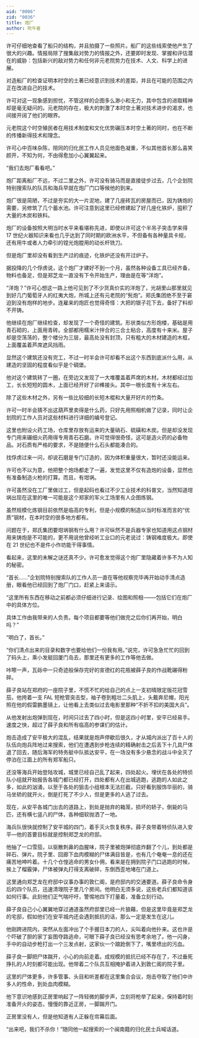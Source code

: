 ```yaml
---
aid: "0006"
zid: "0036"
title: 炮厂
author: 吹牛者
---
```


许可仔细地查看了船只的结构，并且拍摄了一些照片。船厂的这些线索使他产生了很大的兴趣。情报局除了搜集敌对势力的情报之外，还要即时发现、掌握和评估潜在的威胁：包括新兴的敌对势力和任何非元老院势力在技术、人文、科学上的进展。

对造船厂的检查证明本时空的土著已经意识到技术的差距，并且在可能的范围之内正在改进自己的技术。

许可对这一现象感到担忧，不管这样的企图多么渺小和无力，其中包含的进取精神却是毫无疑问的。元老院的存在，极大的刺激了本时空土著对技术进步的渴求，也间接开阔了他们的眼界。

元老院这个时空殖民者在用技术制度和文化优势碾压本时空土著的同时，也在不断的传播新得技术和理念。

许可心中百味杂陈，陪同的归化民工作人员见他面色凝重，不似其他首长那么喜笑颜开，不知为何，不由得愈加小心翼翼起来。

“我们去炮厂看看吧。”

炮厂距离船厂不远，不过二里之外，许可没有骑马而是直接徒步过去，几个企划院特别搜索队的队员和海兵早就在炮厂门口等候他的到来。

炮厂很是简陋，不过是夯实的大一片泥地，建了几座砖瓦的房屋而已，因为铸炮的需要，另修筑了几个蓄水池。许可注意到这里已经修建起了好几座化铁炉，囤积了大量的木炭和铁料。

炮厂的设备按照大明当时水平来看堪称先进，即使以许可这个半吊子突击学来得 17 世纪火器知识来看也几乎达到了同时期的欧洲水平，不但备有各种量具卡规，还有用牛或者人力牵引的镗光炮膛用的动长杆铣刀。

但是炮厂里却没有看到生产过的痕迹，化铁炉还没有开过炉子。

据投降的几个俘虏说，这个炮厂才建好不到一个月，虽然各种设备工具已经齐备，物料也备足，但是郑芝龙一直没有下令开始生产，理由是在等“洋炮”。

“洋炮？”许可心想这一路上他可见到了不少货真价实的洋炮了，光胡里山那里就见到好几门葡萄牙人的红夷大炮，所城上还有元老院的“髡炮”。郑氏集团绝不至于窘迫到没有炮样的地步。连雇来的炮匠也觉得奇怪：大把的银子花下去，备好了料却不开铸。

他继续在炮厂继续检查，却发现了一个奇怪的建筑。形状类似方形炮楼，基础是用青石砌的，上面用青砖。全部都用糯米汁拌合的三合土粘合，高度有十来米。屋子却是空荡荡的，整个楼分为三层，最高处没有封顶，只有粗大的木材建造的木框，上面覆盖着芦席遮风挡雨。

显然这个建筑还没有完工，不过一时半会许可却看不出这个东西到底派什么用，从建造的坚固的程度看似乎是个碉堡。

他对这个建筑转了一圈，在旁边又发现了一大堆覆盖着芦席的木材。木材都经过加工，长长短短的圆木，上面已经开好了卯榫接头。其中一根长度有十米左右。

除了这些木材之外，另有一些比较细的长短木棍和大量开好片的竹条。

许可一时半会猜不出这葫芦里卖得是什么药，只好先用照相机做了记录，同时让企划院的工作人员对这些材料进行详细的编号登记。

这里也附设火药工场，仓库里存放有运来的大量硝石、硫磺和木炭。但是却没发现专门用来碾细火药用得专用青石石磨。许可觉得很奇怪，这可是造火药的必备物品。对石质有严格的要求，不是随便什么石头都能凑合的。

找俘虏过来一问，却说石磨是专门订造的，因为体积重量很大，暂时还没能运来。

许可也不以为意，他把整个炮场都走了一遍，发觉这里不仅有造炮的设备，显然也有准备制造火枪的打算。而且，有坩埚。

许可虽然没在工厂里做过工，但是起码也看过不少工业技术的科普文，当然知道坩埚出现在这里的唯一可能是这个郑家的军火工场里有人企图炼钢。

虽然规模化炼钢目前依然是临高的专利，但是小规模的制造以当时标准而言的“优质”钢材，在本时空的很多地方都有。

问题在于，郑氏集团要坩埚钢有什么用？许可纵然不是兵器专家也知道用这点钢材用来铸炮是不可能的，更不用说他曾经听工业口的元老说过：铸钢难度极大。即使在 21 世纪也不是件小作坊能干得事情。

看起来，这里的未解之谜还真不少。许可愈发觉得这个炮厂里隐藏着许多不为人知的秘密。

“首长……”企划院特别搜索队的工作人员一直在等他视察完毕再开始动手清点造册，眼看他已经回到了炮厂门口，赶紧上来请示。

“这里所有东西在移动之前都必须仔细进行记录、绘图和照相-——包括它们在炮厂中的具体方位。

具体工作由我带来的人负责。每个项目都要等他们做完之后你们再开始，明白吗？”

“明白了，首长。”

“你们清点出来的目录和数字也要给他们一份我有用。”说完，许可急急忙忙的回到了码头上，乘小发艇回厦门岛去，那里还有更多的工作等他去做。

咔嚓一声，瓦砾中一只奇迹般保存完好的宣德红的花瓶被薛子良的作战靴碾得粉碎。

薛子良站在郑府的一座院子里，不慌不忙的给自己的点上一支初晴限定版花冠雪茄，他挎着一支 FAL 短枪管突击型，袖子卷到粗壮二头肌上，头戴奔尼帽，阳光照在他的假雷鹏墨镜上，让他看上去类似过去电影里那种“不折不扣的美国大兵”。

从他发射出炮弹到现在，时间只过去了四小时，但是这四小时里，安平已经易手。速度之快，超过了薛子良和所有临高的参谋们的估计。

炮击造成了安平极大的混乱，结果就是炮声停歇后很久，才从城内派出了百十人的队伍向炮兵阵地过来搜索，他们在遭遇到步枪连续的精确射击之后丢下十几具尸体退了回去，随后海军的特务艇中队抵达安平，在一场没有多少悬念的战斗中全灭了停泊在江面上的所有郑军船只。

还没等海兵开始登陆攻城，城里已经自己乱了起来，四处起火。埋伏在各处的特侦队小组就开始报告各城门都已经打开，四处都有人在出城逃跑，逃跑的人如此之多，如此的汹涌，以至于各处的狙击小组根本无法拦截，只好看到服饰华丽的，骑马坐轿的就开火，倒是打死了不少人，但是更多的人逃了过去。

现在，从安平各城门出去的道路上，到处是抛弃的箱笼，损坏的轿子，倒毙的马匹，还有横七竖八的尸体，各种细软抛洒了一地。

海兵队很快就控制了安平城的四门，着手灭火恢复秩序。薛子良带着特侦队进入安平—他的首要目标就是控制郑芝龙的府邸。

他抽了一口雪茄，以驱散刺鼻的血腥味，院子里被炮弹彻底炸翻了个儿，到处都是碎石、弹片。院子里、回廊下血肉模糊的尸体满目皆是，也有几个奄奄一息的还在痛苦地呻吟着。十几个仓惶逃命的男女仆佣，看来是在拥到院子门口逃跑的时候，挨上了榴霰弹，尸体被弹丸打得支离破碎，东倒西歪地堵在门道上。

这里通向郑芝龙在府邸中议事办事的敦仁阁，是府邸内的交通要道。薛子良命令身后的四个队员，迅速清理院子里几个房间。他明白无须多说，这些老兵们都知道该如何行事。此刻他们正气喘吁吁，警惕地四下打量着，准备立刻行动。

薛子良自己小心翼翼地穿过通道虽然府邸里已经一片狼藉，但是这里毕竟是郑芝龙的宅邸，假如他们在安平城内还会遇到抵抗的话，那么一定是发生在这儿。

他刚跨进院内，突然从左面冲出了个手握日本刀的人，尖叫着向他扑来。这也许是个吓破了胆的家丁妄图夺路逃命，可眼下薛子良已经没有思考余地了。他一闪身，手中的自动步枪打出一个三发点射，这家伙一个踉跄倒下了，嘴里喷出的污血。

薛子良一脚把尸体踹开，小心的向前走着。成规模的抵抗已经不存在了，不过垂死挣扎的人时刻都可能出现。他带着二个队员互相掩护着进入到敦仁阁的院子里。

这里的尸体更多，许多管事、头目和听差都在这里集合会议，炮击夺取了他们中许多人的性命，到处血肉模糊。

他下意识地感到正房里响起了一阵轻微的脚步声，立刻将枪举了起来，保持着时刻准备开火的姿态，慢慢的靠近正房，一脚踹开门。

正房里没有人，但是他知道有人正躲在帘幕后面。

“出来吧，我们不杀你！”随同他一起搜索的一个闽南籍的归化民士兵喊话道。
